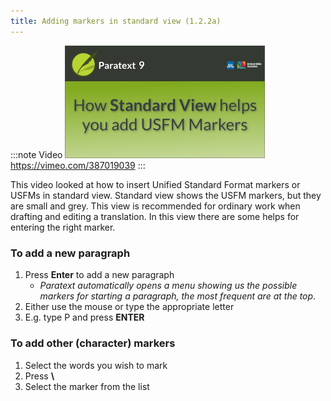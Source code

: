 ```yaml
---
title: Adding markers in standard view (1.2.2a)
---
```


:::note Video
[![ ](../../media/1.2.2a.png)](https://vimeo.com/387019039)  
https://vimeo.com/387019039
:::

This video looked at how to insert Unified Standard Format markers or USFMs in standard view. Standard view shows the USFM markers, but they are small and grey. This view is recommended for ordinary work when drafting and editing a translation. In this view there are some helps for entering the right marker.

### To add a new paragraph

1.  Press **Enter** to add a new paragraph  
    -  *Paratext automatically opens a menu showing us the possible markers for starting a paragraph, the most frequent are at the top*.
1.  Either use the mouse or type the appropriate letter
1.  E.g. type P and press **ENTER**

#####

### To add other (character) markers

1.  Select the words you wish to mark
1.  Press **\\**
1.  Select the marker from the list

